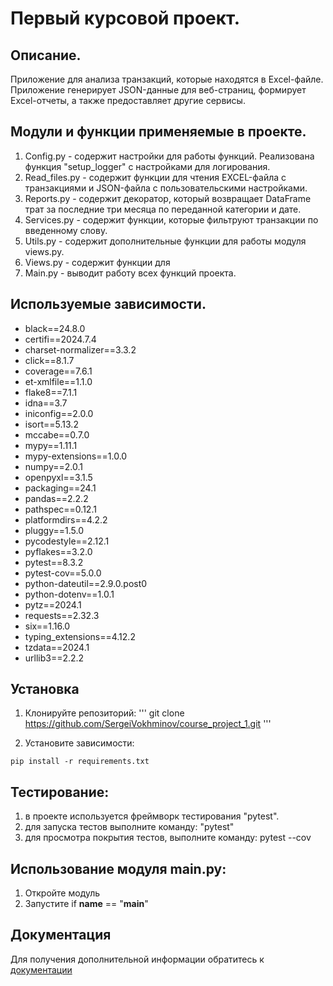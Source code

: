 # Первый курсовой проект.

## Описание.
Приложение для анализа транзакций, которые находятся в Excel-файле. 
Приложение генерирует JSON-данные для веб-страниц, формирует Excel-отчеты, а также предоставляет другие сервисы.

## Модули и функции применяемые в проекте.

1. Config.py - содержит настройки для работы функций. Реализована функция "setup_logger" с настройками для логирования.
2. Read_files.py - содержит функции для чтения EXCEL-файла с транзакциями и JSON-файла с пользовательскими настройками.
3. Reports.py - содержит декоратор, который возвращает DataFrame трат за последние три месяца по переданной категории и дате.
4. Services.py - содержит функции, которые фильтруют транзакции по введенному слову.
5. Utils.py - содержит дополнительные функции для работы модуля views.py.
6. Views.py - содержит функции для 
7. Main.py - выводит работу всех функций проекта.

## Используемые зависимости.

- black==24.8.0
- certifi==2024.7.4
- charset-normalizer==3.3.2
- click==8.1.7
- coverage==7.6.1
- et-xmlfile==1.1.0
- flake8==7.1.1
- idna==3.7
- iniconfig==2.0.0
- isort==5.13.2
- mccabe==0.7.0
- mypy==1.11.1
- mypy-extensions==1.0.0
- numpy==2.0.1
- openpyxl==3.1.5
- packaging==24.1
- pandas==2.2.2
- pathspec==0.12.1
- platformdirs==4.2.2
- pluggy==1.5.0
- pycodestyle==2.12.1
- pyflakes==3.2.0
- pytest==8.3.2
- pytest-cov==5.0.0
- python-dateutil==2.9.0.post0
- python-dotenv==1.0.1
- pytz==2024.1
- requests==2.32.3
- six==1.16.0
- typing_extensions==4.12.2
- tzdata==2024.1
- urllib3==2.2.2

## Установка

1. Клонируйте репозиторий:
'''
git clone https://github.com/SergeiVokhminov/course_project_1.git
'''

2. Установите зависимости:
```
pip install -r requirements.txt
```

## Тестирование:

1. в проекте используется фреймворк тестирования "pytest".
2. для запуска тестов выполните команду: "pytest"
3. для просмотра покрытия тестов, выполните команду: pytest --cov

## Использование модуля main.py:

1. Откройте модуль
2. Запустите if __name__ == "__main__"

## Документация

Для получения дополнительной информации обратитесь к [документации](README.md)